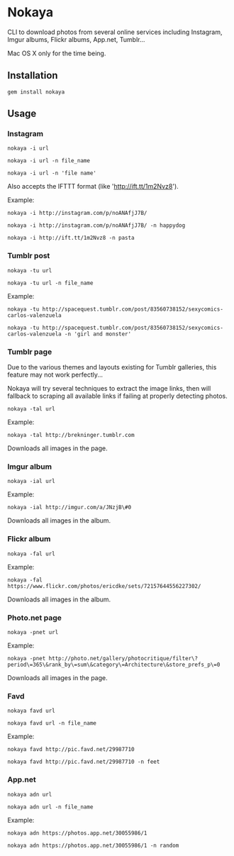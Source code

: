 # Nokaya

CLI to download photos from several online services including Instagram, Imgur albums, Flickr albums, App.net, Tumblr...

Mac OS X only for the time being.

## Installation

`gem install nokaya`

## Usage

### Instagram

`nokaya -i url`  

`nokaya -i url -n file_name`  

`nokaya -i url -n 'file name'`  

Also accepts the IFTTT format (like 'http://ift.tt/1m2Nvz8').  

Example:

`nokaya -i http://instagram.com/p/noANAfjJ7B/`  

`nokaya -i http://instagram.com/p/noANAfjJ7B/ -n happydog`

`nokaya -i http://ift.tt/1m2Nvz8 -n pasta`

### Tumblr post

`nokaya -tu url` 

`nokaya -tu url -n file_name`  

Example:

`nokaya -tu http://spacequest.tumblr.com/post/83560738152/sexycomics-carlos-valenzuela`  

`nokaya -tu http://spacequest.tumblr.com/post/83560738152/sexycomics-carlos-valenzuela -n 'girl and monster'`

### Tumblr page

Due to the various themes and layouts existing for Tumblr galleries, this feature may not work perfectly...

Nokaya will try several techniques to extract the image links, then will fallback to scraping all available links if failing at properly detecting photos.  

`nokaya -tal url`

Example:

`nokaya -tal http://brekninger.tumblr.com`

Downloads all images in the page.  

### Imgur album

`nokaya -ial url`

Example:

`nokaya -ial http://imgur.com/a/JNzjB\#0`

Downloads all images in the album.  

### Flickr album

`nokaya -fal url`

Example:

`nokaya -fal https://www.flickr.com/photos/ericdke/sets/72157644556227302/`

Downloads all images in the album.  

### Photo.net page

`nokaya -pnet url`

Example:

`nokaya -pnet http://photo.net/gallery/photocritique/filter\?period\=365\&rank_by\=sum\&category\=Architecture\&store_prefs_p\=0`

Downloads all images in the page.  

### Favd

`nokaya favd url` 

`nokaya favd url -n file_name`  

Example:

`nokaya favd http://pic.favd.net/29987710`  

`nokaya favd http://pic.favd.net/29987710 -n feet`

### App.net

`nokaya adn url` 

`nokaya adn url -n file_name`  

Example:

`nokaya adn https://photos.app.net/30055986/1`  

`nokaya adn https://photos.app.net/30055986/1 -n random`
